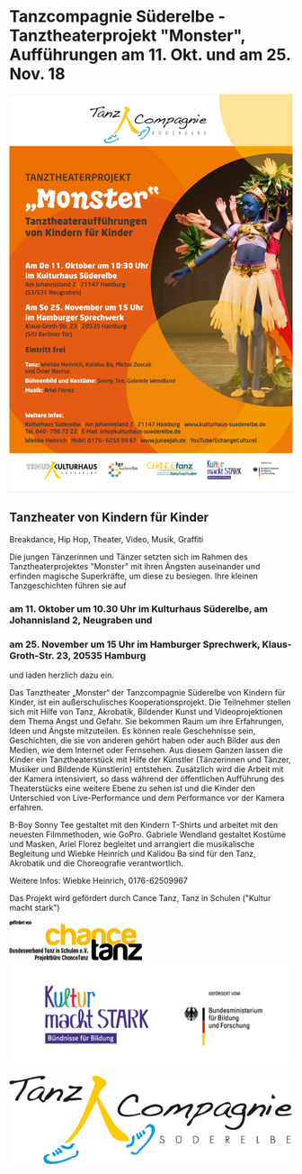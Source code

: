 # Tanzcompagnie Süderelbe - Tanztheaterprojekt "Monster", Aufführungen am 11. Okt. und am 25. Nov. 18

![](/img/monster_Auffuehrung_18.jpg)

## Tanzheater von Kindern für Kinder  
Breakdance, Hip Hop, Theater, Video, Musik, Graffiti  

Die jungen Tänzerinnen und Tänzer setzten sich im Rahmen des Tanztheaterprojektes "Monster" mit ihren Ängsten
auseinander und erfinden magische Superkräfte, um diese zu besiegen. Ihre kleinen Tanzgeschichten führen  sie
auf   

### am 11. Oktober um 10.30 Uhr im Kulturhaus Süderelbe, am Johannisland 2, Neugraben  und   

### am 25. November um 15 Uhr im Hamburger Sprechwerk, Klaus-Groth-Str. 23, 20535 Hamburg  

und laden herzlich dazu ein. 

Das Tanztheater „Monster“ der Tanzcompagnie Süderelbe von Kindern für Kinder, ist ein außerschulisches Kooperationsprojekt. 
Die Teilnehmer stellen sich mit Hilfe von Tanz, Akrobatik, Bildender Kunst und Videoprojektionen dem Thema Angst und Gefahr. 
Sie bekommen Raum um ihre Erfahrungen, Ideen und Ängste mitzuteilen. Es können reale Geschehnisse sein, Geschichten, die sie 
von anderen gehört haben oder auch Bilder aus den Medien, wie dem Internet oder Fernsehen. Aus diesem Ganzen lassen die Kinder 
ein Tanztheaterstück mit Hilfe der Künstler (Tänzerinnen und Tänzer, Musiker und Bildende Künstlerin) entstehen. 
Zusätzlich wird die Arbeit mit der Kamera intensiviert, so dass während der öffentlichen Aufführung des Theaterstücks 
eine weitere Ebene zu sehen ist und die Kinder den Unterschied von Live-Performance und dem Performance vor der Kamera erfahren.
 
B-Boy Sonny Tee gestaltet mit den Kindern T-Shirts und arbeitet mit den neuesten Filmmethoden, wie GoPro. 
Gabriele Wendland gestaltet Kostüme und Masken, Ariel Florez begleitet und arrangiert die musikalische Begleitung 
und Wiebke Heinrich und Kalidou Ba sind für den Tanz, Akrobatik und die Choreografie verantwortlich.

Weitere Infos: Wiebke Heinrich, 0176-62509967

Das Projekt wird gefördert durch Cance Tanz, Tanz in Schulen ("Kultur macht stark")
 
![](/img/Logo_CT_WEB.jpg)    ![](/img/BfB_Absendermarke.jpg)  

![](/img/Logo_Tanz_Compagnie_Final.jpg)

